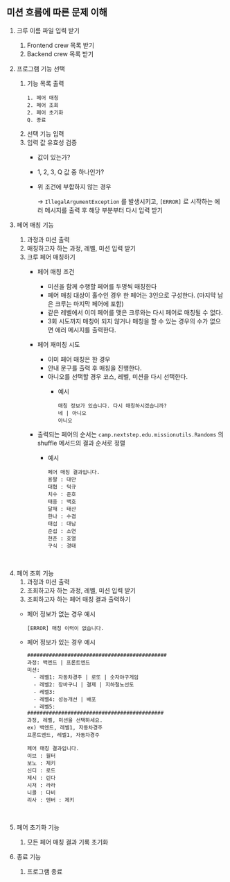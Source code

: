 ## 미션 흐름에 따른 문제 이해

1. 크루 이름 파일 입력 받기
    1. Frontend crew 목록 받기
    2. Backend crew 목록 받기


2. 프로그램 기능 선택
    1. 기능 목록 출력
       ```
       1. 페어 매칭
       2. 페어 조회
       2. 페어 초기화
       Q. 종료
       ```
    2. 선택 기능 입력
    3. 입력 값 유효성 검증
        - 값이 있는가?
        - 1, 2, 3, Q 값 중 하나인가?
        - 위 조건에 부합하지 않는 경우

          → `IllegalArgumentException`
          를 발생시키고, `[ERROR]`
          로 시작하는 에러 메시지를 출력 후 해당 부분부터 다시 입력 받기


3. 페어 매칭 기능
    1. 과정과 미션 출력
    2. 매칭하고자 하는 과정, 레벨, 미션 입력 받기
    3. 크루 페어 매칭하기
        - 페어 매칭 조건
            - 미션을 함께 수행할 페어를 두명씩 매칭한다
            - 페어 매칭 대상이 홀수인 경우 한 페어는 3인으로 구성한다. (마지막 남은 크루는 마지막 페어에 포함)
            - 같은 레벨에서 이미 페어를 맺은 크루와는 다시 페어로 매칭될 수 없다.
            - 3회 시도까지 매칭이 되지 않거나 매칭을 할 수 있는 경우의 수가 없으면 에러 메시지를 출력한다.
        - 페어 재미칭 시도
            - 이미 페어 매칭은 한 경우
            - 안내 문구를 출력 후 매칭을 진행한다.
            - 아니오를 선택할 경우 코스, 레벨, 미션을 다시 선택한다.
                - 예시

                    ```
                    매칭 정보가 있습니다. 다시 매칭하시겠습니까?
                    네 | 아니오
                    아니오
                    ```

        - 출력되는 페어의 순서는 `camp.nextstep.edu.missionutils.Randoms`
          의 shuffle 메서드의 결과 순서로 정렬
            - 예시

                ```
                페어 매칭 결과입니다.
                용팔 : 대만
                대협 : 덕규
                치수 : 준호
                태웅 : 백호
                달재 : 태산
                한나 : 수겸
                태섭 : 대남
                준섭 : 소연
                현준 : 호열
                구식 : 경태
                ```
<br>

4. 페어 조회 기능
    1. 과정과 미션 출력
    2. 조회하고자 하는 과정, 레벨, 미션 입력 받기
    3. 조회하고자 하는 페어 매칭 결과 출력하기
    - 페어 정보가 없는 경우 예시

        ```
        [ERROR] 매칭 이력이 없습니다.
        ```

    - 페어 정보가 있는 경우 예시

        ```
        #############################################
        과정: 백엔드 | 프론트엔드
        미션:
          - 레벨1: 자동차경주 | 로또 | 숫자야구게임
          - 레벨2: 장바구니 | 결제 | 지하철노선도
          - 레벨3: 
          - 레벨4: 성능개선 | 배포
          - 레벨5: 
        ############################################
        과정, 레벨, 미션을 선택하세요.
        ex) 백엔드, 레벨1, 자동차경주
        프론트엔드, 레벨1, 자동차경주
        
        페어 매칭 결과입니다.
        이브 : 윌터
        보노 : 제키
        신디 : 로드
        제시 : 린다
        시저 : 라라
        니콜 : 다비
        리사 : 덴버 : 제키
        ```

<br>

5. 페어 초기화 기능
    1. 모든 페어 매칭 결과 기록 초기화


6. 종료 기능
    1. 프로그램 종료
